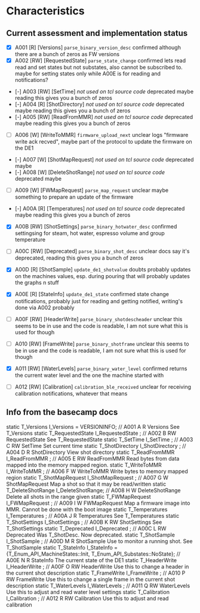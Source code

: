 # Characteristics

## Current assessment and implementation status

- [x]   A001   [R]    [Versions]          `parse_binary_version_desc`     confirmed         although there are a bunch of zeros as FW versions
- [x]   A002   [RW]   [RequestedState]    `parse_state_change`            confirmed         lets read read and set states but not substates, also cannot be subscribed to. maybe for setting states only while A00E is for reading and notifications?
- [-]   A003   [RW]   [SetTime]           _not used on tcl source code_   deprecated maybe  reading this gives you a bunch of zeros
- [-]   A004   [R]    [ShotDirectory]     _not used on tcl source code_   deprecated maybe  reading this gives you a bunch of zeros
- [-]   A005   [RW]   [ReadFromMMR]       _not used on tcl source code_   deprecated maybe  reading this gives you a bunch of zeros
- [ ]   A006   [W]    [WriteToMMR]        `firmware_upload_next`          unclear           logs "firmware write ack recved", maybe part of the protocol to update the firmware on the DE1
- [-]   A007   [W]    [ShotMapRequest]    _not used on tcl source code_   deprecated maybe
- [-]   A008   [W]    [DeleteShotRange]   _not used on tcl source code_   deprecated maybe
- [ ]   A009   [W]    [FWMapRequest]      `parse_map_request`             unclear           maybe something to prepare an update of the firmware
- [-]   A00A   [R]    [Temperatures]      _not used on tcl source code_   deprecated maybe  reading this gives you a bunch of zeros
- [x]   A00B   [RW]   [ShotSettings]      `parse_binary_hotwater_desc`    confirmed         settingsing for steam, hot water, espresso volume and group temperature
- [ ]   A00C   [RW]   [Deprecated]        `parse_binary_shot_desc`        unclear           docs say it's deprecated, reading this gives you a bunch of zeros
- [x]   A00D   [R]    [ShotSample]        `update_de1_shotvalue`          doubts            probably updates on the machines values, esp. during pouring that will probably updates the graphs n stuff
- [x]   A00E   [R]    [StateInfo]         `update_de1_state`              confirmed         state change notifications, probably just for reading and getting notified, writing's done via A002 probably
- [ ]   A00F   [RW]   [HeaderWrite]       `parse_binary_shotdescheader`   unclear           this seems to be in use and the code is readable, I am not sure what this is used for though
- [ ]   A010   [RW]   [FrameWrite]        `parse_binary_shotframe`        unclear           this seems to be in use and the code is readable, I am not sure what this is used for though
- [x]   A011   [RW]   [WaterLevels]       `parse_binary_water_level`      confirmed         returns the current water level and the one the machine started with
- [ ]   A012   [RW]   [Calibration]       `calibration_ble_received`      unclear           for receiving calibration notifications, whatever that means


## Info from the basecamp docs

static T_Versions        I_Versions        = VERSIONINFO; // A001 A R    Versions See T_Versions
static T_RequestedState  I_RequestedState ; // A002 B RW   RequestedState See T_RequestedState
static T_SetTime         I_SetTime        ; // A003 C RW   SetTime Set current time
static T_ShotDirectory   I_ShotDirectory  ; // A004 D R    ShotDirectory View shot directory
static T_ReadFromMMR     I_ReadFromMMR    ; // A005 E RW   ReadFromMMR Read bytes from data mapped into the memory mapped region.
static T_WriteToMMR      I_WriteToMMR     ; // A006 F W    WriteToMMR Write bytes to memory mapped region
static T_ShotMapRequest  I_ShotMapRequest ; // A007 G W    ShotMapRequest Map a shot so that it may be read/written
static T_DeleteShotRange I_DeleteShotRange; // A008 H W    DeleteShotRange Delete all shots in the range given
static T_FWMapRequest    I_FWMapRequest   ; // A009 I W    FWMapRequest Map a firmware image into MMR. Cannot be done with the boot image
static T_Temperatures    I_Temperatures   ; // A00A J R    Temperatures See T_Temperatures
static T_ShotSettings    I_ShotSettings   ; // A00B K RW   ShotSettings See T_ShotSettings
static T_Deprecated      I_Deprecated     ; // A00C L RW   Deprecated Was T_ShotDesc. Now deprecated.
static T_ShotSample      I_ShotSample     ; // A00D M R    ShotSample Use to monitor a running shot. See T_ShotSample
static T_StateInfo       I_StateInfo       = {T_Enum_API_MachineStates::Init, T_Enum_API_Substates::NoState}; // A00E N R    StateInfo The current state of the DE1
static T_HeaderWrite     I_HeaderWrite    ; // A00F O RW   HeaderWrite Use this to change a header in the current shot description
static T_FrameWrite      I_FrameWrite     ; // A010 P RW   FrameWrite Use this to change a single frame in the current shot description
static T_WaterLevels     I_WaterLevels    ; // A011 Q RW   WaterLevels Use this to adjust and read water level settings
static T_Calibration     I_Calibration    ; // A012 R RW   Calibration Use this to adjust and read calibration
